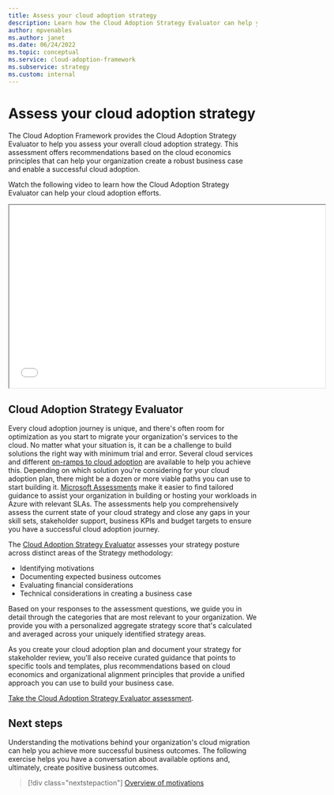 ```yaml
---
title: Assess your cloud adoption strategy
description: Learn how the Cloud Adoption Strategy Evaluator can help you the overall state of your cloud adoption strategy, build a robust business case, and enable a successful cloud adoption.
author: mpvenables
ms.author: janet
ms.date: 06/24/2022
ms.topic: conceptual
ms.service: cloud-adoption-framework
ms.subservice: strategy
ms.custom: internal
---
```


# Assess your cloud adoption strategy

The Cloud Adoption Framework provides the Cloud Adoption Strategy Evaluator to help you assess your overall cloud adoption strategy. This assessment offers recommendations based on the cloud economics principles that can help your organization create a robust business case and enable a successful cloud adoption.

Watch the following video to learn how the Cloud Adoption Strategy Evaluator can help your cloud adoption efforts.

<iframe src="/_themes/docs.theme/master/en-us/_themes/global/video-embed.html?id=9fa04265-f18a-4184-a63c-735fff0c6c52" width="640" height="370"></iframe>

## Cloud Adoption Strategy Evaluator

Every cloud adoption journey is unique, and there's often room for optimization as you start to migrate your organization's services to the cloud. No matter what your situation is, it can be a challenge to build solutions the right way with minimum trial and error. Several cloud services and different [on-ramps to cloud adoption](../ready/landing-zone/landing-zone-journey.md) are available to help you achieve this. Depending on which solution you're considering for your cloud adoption plan, there might be a dozen or more viable paths you can use to start building it. [Microsoft Assessments](/assessments/) make it easier to find tailored guidance to assist your organization in building or hosting your workloads in Azure with relevant SLAs. The assessments help you comprehensively assess the current state of your cloud strategy and close any gaps in your skill sets, stakeholder support, business KPIs and budget targets to ensure you have a successful cloud adoption journey.

The [Cloud Adoption Strategy Evaluator](/assessments/?id=8fefc6d5-97ac-42b3-8e97-d82701e55bab&mode=pre-assessment) assesses your strategy posture across distinct areas of the Strategy methodology:

- Identifying motivations
- Documenting expected business outcomes
- Evaluating financial considerations
- Technical considerations in creating a business case

Based on your responses to the assessment questions, we guide you in detail through the categories that are most relevant to your organization. We provide you with a personalized aggregate strategy score that's calculated and averaged across your uniquely identified strategy areas.

As you create your cloud adoption plan and document your strategy for stakeholder review, you'll also receive curated guidance that points to specific tools and templates, plus recommendations based on cloud economics and organizational alignment principles that provide a unified approach you can use to build your business case.

[Take the Cloud Adoption Strategy Evaluator assessment](/assessments/?id=8fefc6d5-97ac-42b3-8e97-d82701e55bab&mode=pre-assessment).

## Next steps

Understanding the motivations behind your organization's cloud migration can help you achieve more successful business outcomes. The following exercise helps you have a conversation about available options and, ultimately, create positive business outcomes.

> [!div class="nextstepaction"]
> [Overview of motivations](./motivations.md)

